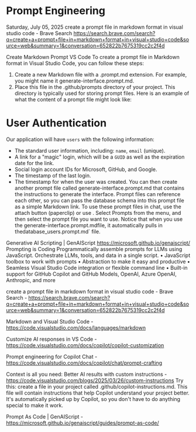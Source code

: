 # Prompt Engineering



Saturday, July 05, 2025 
create a prompt file in markdown format in visual studio code - Brave Search
https://search.brave.com/search?q=create+a+prompt+file+in+markdown+format+in+visual+studio+code&source=web&summary=1&conversation=652822b7675319cc2c2f4d 

Create Markdown Prompt VS Code
To create a prompt file in Markdown format in Visual Studio Code, you can follow these steps:
1.	Create a new Markdown file with a .prompt.md extension. For example, you might name it generate-interface.prompt.md.
2.	Place this file in the .github/prompts directory of your project. This directory is typically used for storing prompt files.
Here is an example of what the content of a prompt file might look like:

# User Authentication

Our application will have `users` with the following information:
- The standard user information, including: `name`, `email` (unique).
- A link for a "magic" login, which will be a `GUID` as well as the expiration date for the link.
- Social login account IDs for Microsoft, GitHub, and Google.
- The timestamp of the last login.
- The timestamp for when the user was created.
You can then create another prompt file called generate-interface.prompt.md that contains the instructions to generate the interface. Prompt files can reference each other, so you can pass the database schema into this prompt file as a simple Markdown link.
To use these prompt files in chat, use the attach button (paperclip) or use . Select Prompts from the menu, and then select the prompt file you want to use. Notice that when you use the generate-interface.prompt.mdfile, it automatically pulls in thedatabase_users.prompt.md` file.

Generative AI Scripting | GenAIScript
https://microsoft.github.io/genaiscript/ 
Prompting is Coding
Programmatically assemble prompts for LLMs using JavaScript. Orchestrate LLMs, tools, and data in a single script.
•	JavaScript toolbox to work with prompts
•	Abstraction to make it easy and productive
•	Seamless Visual Studio Code integration or flexible command line
•	Built-in support for GitHub Copilot and GitHub Models, OpenAI, Azure OpenAI, Anthropic, and more


create a prompt file in markdown format in visual studio code - Brave Search - https://search.brave.com/search?q=create+a+prompt+file+in+markdown+format+in+visual+studio+code&source=web&summary=1&conversation=652822b7675319cc2c2f4d 

Markdown and Visual Studio Code - https://code.visualstudio.com/docs/languages/markdown 

Customize AI responses in VS Code - https://code.visualstudio.com/docs/copilot/copilot-customization 

Prompt engineering for Copilot Chat - https://code.visualstudio.com/docs/copilot/chat/prompt-crafting 

Context is all you need: Better AI results with custom instructions - https://code.visualstudio.com/blogs/2025/03/26/custom-instructions 
Try this: create a file in your project called .github/copilot-instructions.md. This file will contain instructions that help Copilot understand your project better. It's automatically picked up by Copilot, so you don't have to do anything special to make it work.

Prompt As Code | GenAIScript - https://microsoft.github.io/genaiscript/guides/prompt-as-code/ 
